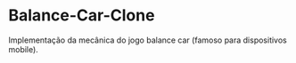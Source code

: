 # Balance-Car-Clone
Implementação da mecânica do jogo balance car (famoso para dispositivos mobile).
